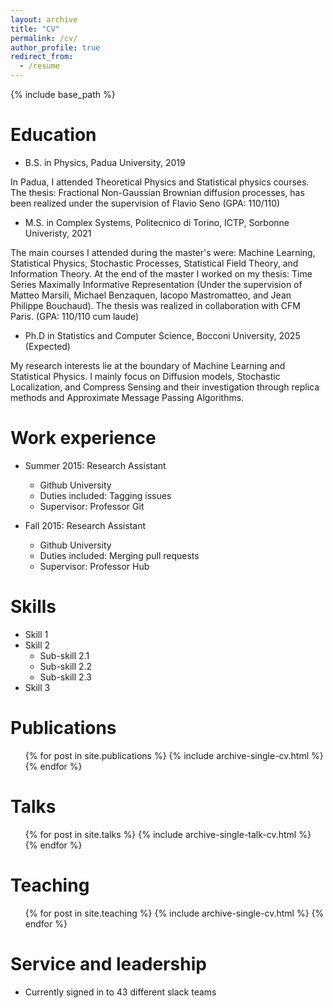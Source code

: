 ```yaml
---
layout: archive
title: "CV"
permalink: /cv/
author_profile: true
redirect_from:
  - /resume
---
```


{% include base_path %}

Education
======
* B.S. in Physics, Padua University, 2019

 In Padua, I attended Theoretical Physics and Statistical physics courses. The thesis: Fractional Non-Gaussian Brownian diffusion processes, has been realized under the supervision of Flavio Seno (GPA: 110/110)
* M.S. in Complex Systems, Politecnico di Torino, ICTP, Sorbonne Univeristy, 2021

 The main courses I attended during the master's were: Machine Learning, Statistical Physics, Stochastic Processes, Statistical Field Theory, and Information Theory. At the end of the master I worked on my thesis: Time Series Maximally Informative Representation (Under the supervision of Matteo Marsili, Michael Benzaquen, Iacopo Mastromatteo, and Jean Philippe Bouchaud). The thesis was realized in collaboration with CFM Paris. (GPA: 110/110 cum laude)
* Ph.D in Statistics and Computer Science, Bocconi University, 2025 (Expected)

 My research interests lie at the boundary of Machine Learning and Statistical Physics. I mainly focus on Diffusion models, Stochastic Localization, and Compress Sensing and their investigation through replica methods and Approximate Message Passing Algorithms.

Work experience
======
* Summer 2015: Research Assistant
  * Github University
  * Duties included: Tagging issues
  * Supervisor: Professor Git

* Fall 2015: Research Assistant
  * Github University
  * Duties included: Merging pull requests
  * Supervisor: Professor Hub
  
Skills
======
* Skill 1
* Skill 2
  * Sub-skill 2.1
  * Sub-skill 2.2
  * Sub-skill 2.3
* Skill 3

Publications
======
  <ul>{% for post in site.publications %}
    {% include archive-single-cv.html %}
  {% endfor %}</ul>
  
Talks
======
  <ul>{% for post in site.talks %}
    {% include archive-single-talk-cv.html %}
  {% endfor %}</ul>
  
Teaching
======
  <ul>{% for post in site.teaching %}
    {% include archive-single-cv.html %}
  {% endfor %}</ul>
  
Service and leadership
======
* Currently signed in to 43 different slack teams

